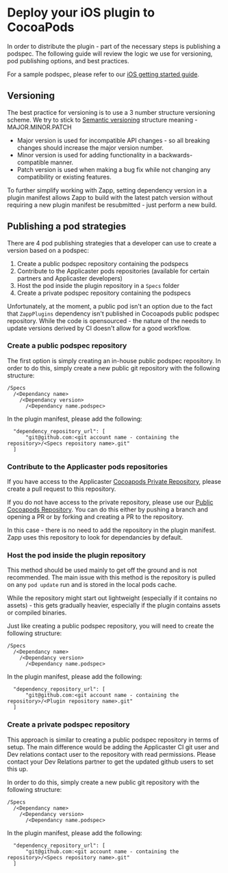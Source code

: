 # Deploy your iOS plugin to CocoaPods

In order to distribute the plugin - part of the necessary steps is publishing a podspec.
The following guide will review the logic we use for versioning, pod publishing options, and best practices.

For a sample podspec, please refer to our [iOS getting started guide](/dev-env/iOS.md).

## Versioning
The best practice for versioning is to use a 3 number structure versioning scheme.
We try to stick to [Semantic versioning](https://semver.org) structure meaning - MAJOR.MINOR.PATCH
* Major version is used for incompatible API changes - so all breaking changes should increase the major version number.
* Minor version is used for adding functionality in a backwards-compatible manner.
* Patch version is used when making a bug fix while not changing any compatibility or existing features.

To further simplify working with Zapp, setting dependency version in a plugin manifest allows Zapp to build with the latest patch version without requiring a new plugin manifest be resubmitted - just perform a new build.

## Publishing a pod strategies
There are 4 pod publishing strategies that a developer can use to create a version based on a podspec:
1. Create a public podspec repository containing the podspecs
2. Contribute to the Applicaster pods repositories (available for certain partners and Applicaster developers)
3. Host the pod inside the plugin repository in a `Specs` folder
4. Create a private podspec repository containing the podspecs

Unfortunately, at the moment, a public pod isn't an option due to the fact that `ZappPlugins` dependency isn't published in Cocoapods public podspec repository.
While the code is opensourced - the nature of the needs to update versions derived by CI doesn't allow for a good workflow.

### Create a public podspec repository
The first option is simply creating an in-house public podspec repository.
In order to do this, simply create a new public git repository with the following structure:
```
/Specs
  /<Dependancy name>
    /<Dependancy version>
      /<Dependancy name.podspec>
```

In the plugin manifest, please add the following:
```
  "dependency_repository_url": [
      "git@github.com:<git account name - containing the repository>/<Specs repository name>.git"
  ]
```

### Contribute to the Applicaster pods repositories
If you have access to the Applicaster [Cocoapods Private Repository](https://github.com/applicaster/CocoaPods-Private), please create a pull request to this repository.

If you do not have access to the private repository, please use our [Public Cocoapods Repository](https://github.com/applicaster/CocoaPods).
You can do this either by pushing a branch and opening a PR or by forking and creating a PR to the repository.

In this case - there is no need to add the repository in the plugin manifest.
Zapp uses this repository to look for dependancies by default.

### Host the pod inside the plugin repository
This method should be used mainly to get off the ground and is not recommended.
The main issue with this method is the repository is pulled on any `pod update` run and is stored in the local pods cache.

While the repository might start out lightweight (especially if it contains no assets) - this gets gradually heavier, especially if the plugin contains assets or compiled binaries.

Just like creating a public podspec repository, you will need to create the following structure:
```
/Specs
  /<Dependancy name>
    /<Dependancy version>
      /<Dependancy name.podspec>
```

In the plugin manifest, please add the following:
```
  "dependency_repository_url": [
      "git@github.com:<git account name - containing the repository>/<Plugin repository name>.git"
  ]
```

### Create a private podspec repository
This approach is similar to creating a public podspec repository in terms of setup.
The main difference would be adding the Applicaster CI git user and Dev relations contact user to the repository with read permissions.
Please contact your Dev Relations partner to get the updated github users to set this up.

In order to do this, simply create a new public git repository with the following structure:
```
/Specs
  /<Dependancy name>
    /<Dependancy version>
      /<Dependancy name.podspec>
```

In the plugin manifest, please add the following:
```
  "dependency_repository_url": [
      "git@github.com:<git account name - containing the repository>/<Specs repository name>.git"
  ]
```
